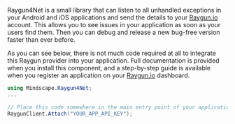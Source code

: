 Raygun4Net is a small library that can listen to all unhandled exceptions in your Android and iOS applications and send the details to your [Raygun.io](https://raygun.io/) account. This allows you to see issues in your application as soon as your users find them. Then you can debug and release a new bug-free version faster than ever before.

As you can see below, there is not much code required at all to integrate this Raygun provider into your application. Full documentation is provided when you install this component, and a step-by-step guide is available when you register an application on your [Raygun.io](https://raygun.io/) dashboard.

```csharp
using Mindscape.Raygun4Net;
...

// Place this code somewhere in the main entry point of your application.
RaygunClient.Attach("YOUR_APP_API_KEY");
```
